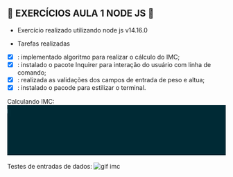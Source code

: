 ## :green_book: EXERCÍCIOS AULA 1 NODE JS :rocket:

- Exercício realizado utilizando node js v14.16.0

* Tarefas realizadas

- [x] : implementado algoritmo para realizar o cálculo do IMC;
- [x] : instalado o pacote Inquirer para interação do usuário com linha de comando;
- [x] : realizada as validações dos campos de entrada de peso e altua;
- [x] : instalado o pacode para estilizar o terminal.

Calculando IMC:
![gifimc](https://github.com/lenodeoliveira/trybe-exercises/blob/main/Back-end/Bloco_26/dia-1-node-js/calcula-imc/git1.gif)

Testes de entradas de dados:
![gif imc]('./gifs/git2.gif')
